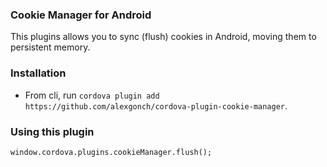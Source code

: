 ### Cookie Manager for Android ###

This plugins allows you to sync (flush) cookies in Android, moving them to persistent memory.

### Installation ###

* From cli, run `cordova plugin add https://github.com/alexgonch/cordova-plugin-cookie-manager`.

### Using this plugin ###

    window.cordova.plugins.cookieManager.flush();
